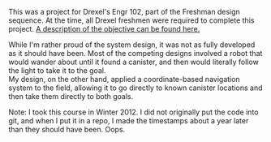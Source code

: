 This was a project for Drexel's Engr 102, part of the Freshman design 
sequence.  At the time, all Drexel freshmen were required to complete 
this project.  [A description of the objective can be found here.](http://core.coe.drexel.edu/ay1213/sites/default/files/ENGR102_robot_overview_0.pdf)

While I'm rather proud of the system design, it was not as fully 
developed as it should have been.  Most of the competing designs
involved a robot that would wander about until it found a canister,
and then would literally follow the light to take it to the goal.  
My design, on the other hand, applied a coordinate-based navigation 
system to the field, allowing it to go directly to known canister 
locations and then take them directly to both goals. 


Note: I took this course in Winter 2012.  I did not originally put the
code into git, and when I put it in a repo, I made the timestamps about 
a year later than they should have been.  Oops. 